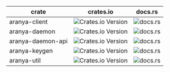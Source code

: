 | crate | crates.io | docs.rs |
| --- | --- | --- |
| aranya-client | ![Crates.io Version](https://img.shields.io/crates/v/aranya-client) | ![docs.rs](https://img.shields.io/docsrs/aranya-client) |
| aranya-daemon | ![Crates.io Version](https://img.shields.io/crates/v/aranya-daemon) | ![docs.rs](https://img.shields.io/docsrs/aranya-daemon) |
| aranya-daemon-api | ![Crates.io Version](https://img.shields.io/crates/v/aranya-daemon-api) | ![docs.rs](https://img.shields.io/docsrs/aranya-daemon-api) |
| aranya-keygen | ![Crates.io Version](https://img.shields.io/crates/v/aranya-keygen) | ![docs.rs](https://img.shields.io/docsrs/aranya-keygen) |
| aranya-util | ![Crates.io Version](https://img.shields.io/crates/v/aranya-util) | ![docs.rs](https://img.shields.io/docsrs/aranya-util) |
